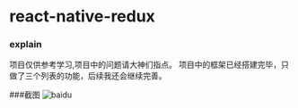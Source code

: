 # react-native-redux

### explain
项目仅供参考学习,项目中的问题请大神们指点。 项目中的框架已经搭建完毕，只做了三个列表的功能，后续我还会继续完善。

###截图
![baidu](http://img2.ph.126.net/AjQIPHB85rOgjDmaI34aXA==/6632132092956457694.gif)  
